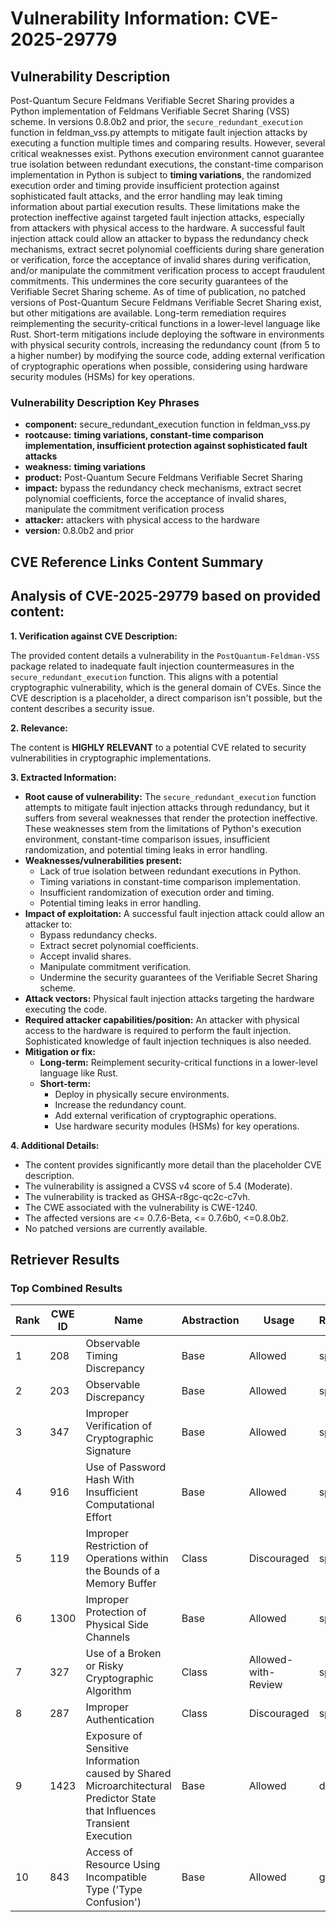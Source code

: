 # Vulnerability Information: CVE-2025-29779

## Vulnerability Description
Post-Quantum Secure Feldmans Verifiable Secret Sharing provides a Python implementation of Feldmans Verifiable Secret Sharing (VSS) scheme. In versions 0.8.0b2 and prior, the `secure_redundant_execution` function in feldman_vss.py attempts to mitigate fault injection attacks by executing a function multiple times and comparing results. However, several critical weaknesses exist. Pythons execution environment cannot guarantee true isolation between redundant executions, the constant-time comparison implementation in Python is subject to **timing variations**, the randomized execution order and timing provide insufficient protection against sophisticated fault attacks, and the error handling may leak timing information about partial execution results. These limitations make the protection ineffective against targeted fault injection attacks, especially from attackers with physical access to the hardware. A successful fault injection attack could allow an attacker to bypass the redundancy check mechanisms, extract secret polynomial coefficients during share generation or verification, force the acceptance of invalid shares during verification, and/or manipulate the commitment verification process to accept fraudulent commitments. This undermines the core security guarantees of the Verifiable Secret Sharing scheme. As of time of publication, no patched versions of Post-Quantum Secure Feldmans Verifiable Secret Sharing exist, but other mitigations are available. Long-term remediation requires reimplementing the security-critical functions in a lower-level language like Rust. Short-term mitigations include deploying the software in environments with physical security controls, increasing the redundancy count (from 5 to a higher number) by modifying the source code, adding external verification of cryptographic operations when possible, considering using hardware security modules (HSMs) for key operations.

### Vulnerability Description Key Phrases
- **component:** secure_redundant_execution function in feldman_vss.py
- **rootcause:** **timing variations, constant-time comparison implementation, insufficient protection against sophisticated fault attacks**
- **weakness:** **timing variations**
- **product:** Post-Quantum Secure Feldmans Verifiable Secret Sharing
- **impact:** bypass the redundancy check mechanisms, extract secret polynomial coefficients, force the acceptance of invalid shares, manipulate the commitment verification process
- **attacker:** attackers with physical access to the hardware
- **version:** 0.8.0b2 and prior

## CVE Reference Links Content Summary
## Analysis of CVE-2025-29779 based on provided content:

**1. Verification against CVE Description:**

The provided content details a vulnerability in the `PostQuantum-Feldman-VSS` package related to inadequate fault injection countermeasures in the `secure_redundant_execution` function. This aligns with a potential cryptographic vulnerability, which is the general domain of CVEs.  Since the CVE description is a placeholder, a direct comparison isn't possible, but the content describes a security issue.

**2. Relevance:**

The content is **HIGHLY RELEVANT** to a potential CVE related to security vulnerabilities in cryptographic implementations.

**3. Extracted Information:**

*   **Root cause of vulnerability:** The `secure_redundant_execution` function attempts to mitigate fault injection attacks through redundancy, but it suffers from several weaknesses that render the protection ineffective. These weaknesses stem from the limitations of Python's execution environment, constant-time comparison issues, insufficient randomization, and potential timing leaks in error handling.
*   **Weaknesses/vulnerabilities present:**
    *   Lack of true isolation between redundant executions in Python.
    *   Timing variations in constant-time comparison implementation.
    *   Insufficient randomization of execution order and timing.
    *   Potential timing leaks in error handling.
*   **Impact of exploitation:** A successful fault injection attack could allow an attacker to:
    *   Bypass redundancy checks.
    *   Extract secret polynomial coefficients.
    *   Accept invalid shares.
    *   Manipulate commitment verification.
    *   Undermine the security guarantees of the Verifiable Secret Sharing scheme.
*   **Attack vectors:** Physical fault injection attacks targeting the hardware executing the code.
*   **Required attacker capabilities/position:** An attacker with physical access to the hardware is required to perform the fault injection. Sophisticated knowledge of fault injection techniques is also needed.
*   **Mitigation or fix:**
    *   **Long-term:** Reimplement security-critical functions in a lower-level language like Rust.
    *   **Short-term:**
        *   Deploy in physically secure environments.
        *   Increase the redundancy count.
        *   Add external verification of cryptographic operations.
        *   Use hardware security modules (HSMs) for key operations.

**4. Additional Details:**

*   The content provides significantly more detail than the placeholder CVE description.
*   The vulnerability is assigned a CVSS v4 score of 5.4 (Moderate).
*   The vulnerability is tracked as GHSA-r8gc-qc2c-c7vh.
*   The CWE associated with the vulnerability is CWE-1240.
*   The affected versions are <= 0.7.6-Beta, <= 0.7.6b0, <=0.8.0b2.
*   No patched versions are currently available.

## Retriever Results

### Top Combined Results

| Rank | CWE ID | Name | Abstraction | Usage  | Retrievers | Individual Scores |
|------|--------|------|-------------|-------|------------|-------------------|
| 1 | 208 | Observable Timing Discrepancy | Base | Allowed | sparse | 1.207 |
| 2 | 203 | Observable Discrepancy | Base | Allowed | sparse | 1.126 |
| 3 | 347 | Improper Verification of Cryptographic Signature | Base | Allowed | sparse | 1.081 |
| 4 | 916 | Use of Password Hash With Insufficient Computational Effort | Base | Allowed | sparse | 1.039 |
| 5 | 119 | Improper Restriction of Operations within the Bounds of a Memory Buffer | Class | Discouraged | sparse | 1.014 |
| 6 | 1300 | Improper Protection of Physical Side Channels | Base | Allowed | sparse | 1.008 |
| 7 | 327 | Use of a Broken or Risky Cryptographic Algorithm | Class | Allowed-with-Review | sparse | 0.997 |
| 8 | 287 | Improper Authentication | Class | Discouraged | sparse | 0.991 |
| 9 | 1423 | Exposure of Sensitive Information caused by Shared Microarchitectural Predictor State that Influences Transient Execution | Base | Allowed | dense | 0.423 |
| 10 | 843 | Access of Resource Using Incompatible Type ('Type Confusion') | Base | Allowed | graph | 0.002 |

